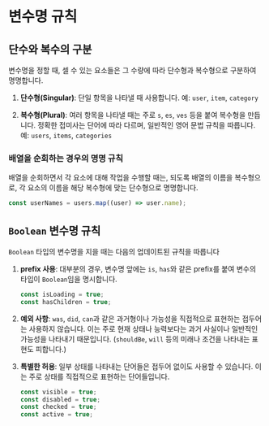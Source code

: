 # 변수명 규칙

## 단수와 복수의 구분

변수명을 정할 때, 셀 수 있는 요소들은 그 수량에 따라 단수형과 복수형으로 구분하여 명명합니다.

1.  **단수형(Singular)**: 단일 항목을 나타낼 때 사용합니다.
    예: `user`, `item`, `category`

2.  **복수형(Plural)**: 여러 항목을 나타낼 때는 주로 `s`, `es`, `ves` 등을 붙여 복수형을 만듭니다. 정확한 접미사는 단어에 따라 다르며, 일반적인 영어 문법 규칙을 따릅니다.
    예: `users`, `items`, `categories`

### 배열을 순회하는 경우의 명명 규칙

배열을 순회하면서 각 요소에 대해 작업을 수행할 때는, 되도록 배열의 이름을 복수형으로, 각 요소의 이름을 해당 복수형에 맞는 단수형으로 명명합니다.

```js
const userNames = users.map((user) => user.name);
```

## `Boolean` 변수명 규칙

`Boolean` 타입의 변수명을 지을 때는 다음의 업데이트된 규칙을 따릅니다

1. **prefix 사용**: 대부분의 경우, 변수명 앞에는 `is`, `has`와 같은 prefix를 붙여 변수의 타입이 `Boolean`임을 명시합니다.

   ```ts
   const isLoading = true;
   const hasChildren = true;
   ```

2. **예외 사항**: `was`, `did`, `can`과 같은 과거형이나 가능성을 직접적으로 표현하는 접두어는 사용하지 않습니다. 이는 주로 현재 상태나 능력보다는 과거 사실이나 일반적인 가능성을 나타내기 때문입니다.
   (`shouldBe`, `will` 등의 미래나 조건을 나타내는 표현도 피합니다.)

3. **특별한 허용**: 일부 상태를 나타내는 단어들은 접두어 없이도 사용할 수 있습니다. 이는 주로 상태를 직접적으로 표현하는 단어들입니다.
   ```ts
   const visible = true;
   const disabled = true;
   const checked = true;
   const active = true;
   ```
